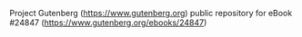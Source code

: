 Project Gutenberg (https://www.gutenberg.org) public repository for eBook #24847 (https://www.gutenberg.org/ebooks/24847)
